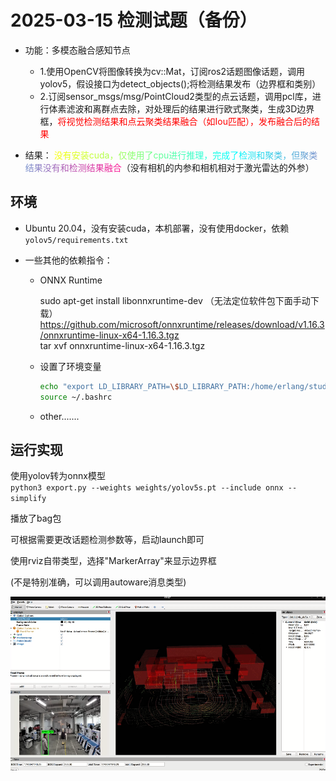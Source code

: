 # 2025-03-15 检测试题（备份）

- 功能：多模态融合感知节点

    - 1.使用OpenCV将图像转换为cv::Mat，订阅ros2话题图像话题，调用yolov5，假设接口为detect_objects();将检测结果发布（边界框和类别）
    - 2.订阅sensor_msgs/msg/PointCloud2类型的点云话题，调用pcl库，进行体素滤波和离群点去除，对处理后的结果进行欧式聚类，生成3D边界框，<span style="color:red;">将视觉检测结果和点云聚类结果融合（如Iou匹配），发布融合后的结果</span>


- 结果：<span style="background: linear-gradient(to right,yellow, Aqua,DeepPink); -webkit-background-clip: text; color: transparent;">
    没有安装cuda，仅使用了cpu进行推理，完成了检测和聚类，但聚类结果没有和检测结果融合</span>（没有相机的内参和相机相对于激光雷达的外参）


## 环境
- Ubuntu 20.04，没有安装cuda，本机部署，没有使用docker，依赖`yolov5/requirements.txt`   

- 一些其他的依赖指令：
    - ONNX Runtime  

        sudo apt-get install libonnxruntime-dev （无法定位软件包下面手动下载）
        https://github.com/microsoft/onnxruntime/releases/download/v1.16.3/onnxruntime-linux-x64-1.16.3.tgz  
        tar xvf onnxruntime-linux-x64-1.16.3.tgz
        

    - 设置了环境变量
        ```bash
        echo "export LD_LIBRARY_PATH=\$LD_LIBRARY_PATH:/home/erlang/study_project/kaoshi_3.15/onnxruntime-linux-x64-1.16.3/lib" >> ~/.bashrc  
        source ~/.bashrc
        ```
    
    - other.......


## 运行实现

使用yolov转为onnx模型   
 `python3 export.py --weights weights/yolov5s.pt --include onnx --simplify`

播放了bag包  

可根据需要更改话题检测参数等，启动launch即可  

使用rviz自带类型，选择"MarkerArray"来显示边界框  

(不是特别准确，可以调用autoware消息类型)

![Alt text](/img/img.png)
